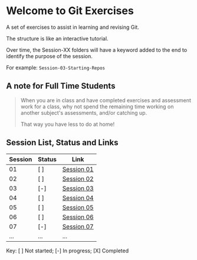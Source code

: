 # Welcome to Git Exercises

A set of exercises to assist in learning and revising Git.

The structure is like an interactive tutorial.

Over time, the Session-XX folders will have a keyword added to the end to
identify the purpose of the session.

For example: `Session-03-Starting-Repos`

## A note for Full Time Students

> When you are in class and have completed exercises and assessment work for a
> class, why not spend the remaining time working on another subject's
> assessments, and/or catching up.
>
> That way you have less to do at home!

## Session List, Status and Links

| Session | Status | Link                        |
|---------|--------|-----------------------------|
| 01      | [ ]    | [Session 01](./Session-01/) |
| 02      | [ ]    | [Session 02](./Session-02/) |
| 03      | [-]    | [Session 03](./Session-03/) |
| 04      | [ ]    | [Session 04](./Session-04/) |
| 05      | [ ]    | [Session 05](./Session-05/) |
| 06      | [ ]    | [Session 06](./Session-06/) |
| 07      | [-]    | [Session 07](./Session-07/) |
| ...     | ...    | ...                         |

Key: [ ] Not started; [-] In progress; [X] Completed